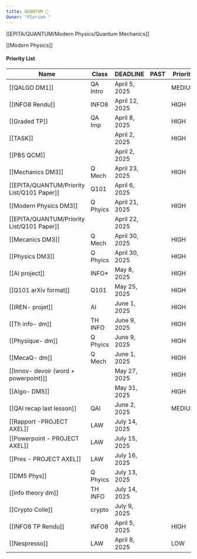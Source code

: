 ```yaml
---
title: QUANTUM 󰝨
Owner: "Florian "
---
```

[[EPITA/QUANTUM/Modern Physics/Quantum Mechanics]]

[[Modern Physics]]

#### Priority List
|Name|Class|DEADLINE|PAST|Priority|SOURCE|Tags|
|---|---|---|---|---|---|---|
|[[QALGO DM1]]|QA Intro|April 5, 2025||MEDIUM|||
|[[INFO8 Rendu]]|INFO8|April 12, 2025||HIGH|||
|[[Graded TP]]|QA Imp|April 8, 2025||HIGH|[https://moodle.epita.fr/user/index.php?id=4013](https://moodle.epita.fr/user/index.php?id=4013)||
|[[TASK]]||April 2, 2025||HIGH|[https://outlook.office365.com/](https://outlook.office365.com/)||
|[[PBS QCM]]||April 2, 2025|||[https://moodle.epita.fr/my/](https://moodle.epita.fr/my/)||
|[[Mechanics DM3]]|Q Mech|April 23, 2025||HIGH|[https://moodle.epita.fr/calendar/view.php?view=upcoming](https://moodle.epita.fr/calendar/view.php?view=upcoming)||
|[[EPITA/QUANTUM/Priority List/Q101 Paper]]|Q101|April 6, 2025|||||
|[[Modern Physics DM3]]|Q Phyics|April 21, 2025||HIGH|[https://moodle.epita.fr/calendar/view.php?view=upcoming](https://moodle.epita.fr/calendar/view.php?view=upcoming)||
|[[EPITA/QUANTUM/Priority List/Q101 Paper]]||April 22, 2025|||||
|[[Mecanics DM3]]|Q Mech|April 30, 2025||HIGH|||
|[[Physics DM3]]|Q Phyics|April 30, 2025||HIGH|||
|[[AI project]]|INFO*|May 8, 2025||HIGH|||
|[[Q101 arXiv format]]|Q101|May 25, 2025||HIGH|||
|[[IREN- projet]]|AI|June 1, 2025||HIGH|||
|[[Th info- dm]]|TH INFO|June 9, 2025||HIGH|||
|[[Physique- dm]]|Q Phyics|June 9, 2025||HIGH|||
|[[MecaQ- dm]]|Q Mech|June 1, 2025||HIGH|||
|[[Innov- devoir (word + powerpoint)]]||May 27, 2025||HIGH|||
|[[Algo- DM5]]||May 31, 2025||HIGH|||
|[[QAI recap last lesson]]|QAI|June 2, 2025||MEDIUM|||
|[[Rapport -PROJECT AXEL]]|LAW|July 14, 2025|||||
|[[Powerpoint - PROJECT AXEL]]|LAW|July 15, 2025|||||
|[[Pres - PROJECT AXEL]]|LAW|July 16, 2025|||||
|[[DM5 Phys]]|Q Phyics|July 13, 2025|||||
|[[info theory dm]]|TH INFO|July 14, 2025|||||
|[[Crypto Colle]]|crypto|July 9, 2025|||||
|[[INFO8 TP Rendu]]|INFO8|April 5, 2025||HIGH|[https://intra.forge.epita.fr/epita-ing-major](https://intra.forge.epita.fr/epita-ing-major)||
|[[Nespresso]]|LAW|April 8, 2025||LOW|[https://outlook.office365.com/mail/inbox/id/AAQkADM3OWExNGNiLTE2Y2UtNDkyZC05ZTQ1LTIxNTljNDE1NjdjMQAQABfjzXPq1VFNn%2BS6lxazdvE%3D/sxs/AQMkADM3OWExNGNiLTE2Y2UtNDkyZC05ZTQ1LTIxNTljNDE1NjdjMQBGAAAD7EHk5VMFvU6zfV0qi6gUHgcA%2FiMOYfusBEuoaIE3%2BO7x9QAAAgEMAAAA%2FiMOYfusBEuoaIE3%2BO7x9QADYYJYKwAAAAESABAA8K%2B8QqzskUuJTvqk9gbddA%3D%3D](https://outlook.office365.com/mail/inbox/id/AAQkADM3OWExNGNiLTE2Y2UtNDkyZC05ZTQ1LTIxNTljNDE1NjdjMQAQABfjzXPq1VFNn%2BS6lxazdvE%3D/sxs/AQMkADM3OWExNGNiLTE2Y2UtNDkyZC05ZTQ1LTIxNTljNDE1NjdjMQBGAAAD7EHk5VMFvU6zfV0qi6gUHgcA%2FiMOYfusBEuoaIE3%2BO7x9QAAAgEMAAAA%2FiMOYfusBEuoaIE3%2BO7x9QADYYJYKwAAAAESABAA8K%2B8QqzskUuJTvqk9gbddA%3D%3D)||
